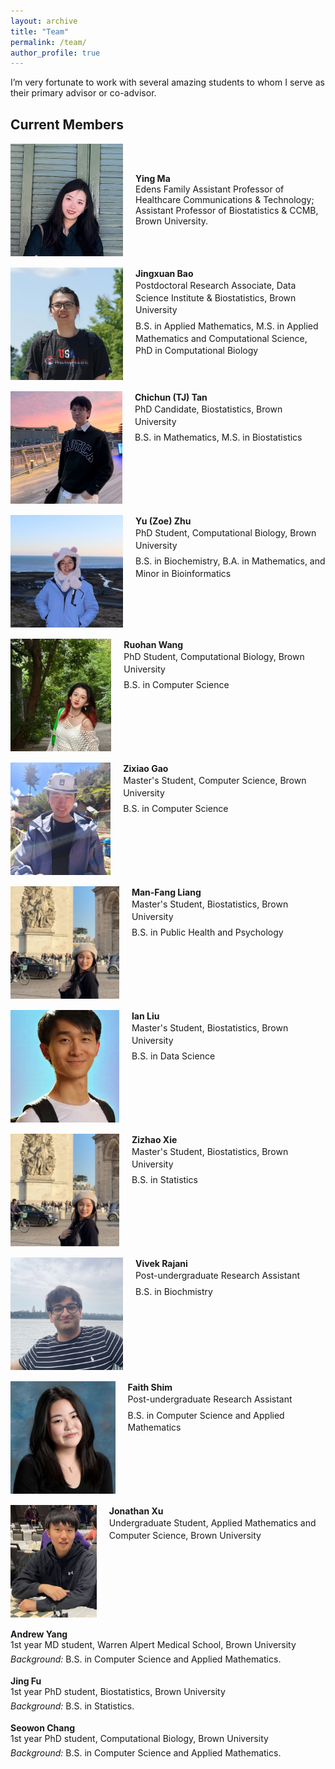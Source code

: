 ```yaml
---
layout: archive
title: "Team"
permalink: /team/
author_profile: true
---
```

I’m very fortunate to work with several amazing students to whom I serve as their primary advisor or co-advisor.

## Current Members

<!-- Simple, copyable block for each member -->
<!-- Tip: keep photos ~120–200px wide, square crop, compressed JPG/PNG -->

<div style="display:flex;align-items:center;margin:18px 0;">
  <img src="/assets/images/team/YingMa.jpg" alt="Ying Ma headshot"
    style="width:180px;height:180px;object-fit:cover;margin-right:20px;">
  <div>
    <p style="margin:0;"><strong>Ying Ma</strong><br>
    Edens Family Assistant Professor of Healthcare Communications & Technology; Assistant Professor of Biostatistics & CCMB, Brown University.</p>
  </div>
</div>

<div style="display:flex;align-items:flex-start;margin:18px 0;">
  <img src="/assets/images/team/JingxuanBao.jpg" alt="Jingxuan Bao headshot"
       style="width:180px;height:180px;object-fit:cover;object-position:center;margin-right:20px;background:white;">
  <div style="line-height:1.4;">
    <p style="margin:0;"><strong>Jingxuan Bao</strong><br>
    Postdoctoral Research Associate, Data Science Institute &amp; Biostatistics, Brown University</p>
    <p style="margin:6px 0 0;">B.S. in Applied Mathematics, M.S. in Applied Mathematics and Computational Science, PhD in Computational Biology</p>
  </div>
</div>

<div style="display:flex;align-items:flex-start;margin:18px 0;">
  <img src="/assets/images/team/ChichunTan.jpg" alt="Chichun (TJ) Tan headshot"
       style="width:180px;height:180px;object-fit:cover;object-position:center;margin-right:20px;background:white;">
  <div style="line-height:1.4;">
    <p style="margin:0;"><strong>Chichun (TJ) Tan</strong><br>
    PhD Candidate, Biostatistics, Brown University</p>
    <p style="margin:6px 0 0;">B.S. in Mathematics, M.S. in Biostatistics</p>
  </div>
</div>

<div style="display:flex;align-items:flex-start;margin:18px 0;">
  <img src="/assets/images/team/ZoeZhu.JPG" alt="Yu (Zoe) Zhu headshot"
       style="width:180px;height:180px;object-fit:cover;object-position:center;margin-right:20px;background:white;">
  <div style="line-height:1.4;">
    <p style="margin:0;"><strong>Yu (Zoe) Zhu</strong><br>
    PhD Student, Computational Biology, Brown University</p>
    <p style="margin:6px 0 0;">B.S. in Biochemistry, B.A. in Mathematics, and Minor in Bioinformatics</p>
  </div>
</div>

<div style="display:flex;align-items:flex-start;margin:18px 0;">
  <img src="/assets/images/team/RuohanWang.jpg" alt="Ruohan Wang headshot"
       style="width:180px;height:180px;object-fit:cover;object-position:center;margin-right:20px;background:white;">
  <div style="line-height:1.4;">
    <p style="margin:0;"><strong>Ruohan Wang</strong><br>
    PhD Student, Computational Biology, Brown University</p>
    <p style="margin:6px 0 0;">B.S. in Computer Science</p>
  </div>
</div>

<div style="display:flex;align-items:flex-start;margin:18px 0;">
  <img src="/assets/images/team/ZixiaoGao.jpg" alt="Zixiao Gao headshot"
       style="width:180px;height:180px;object-fit:cover;object-position:center;margin-right:20px;background:white;">
  <div style="line-height:1.4;">
    <p style="margin:0;"><strong>Zixiao Gao</strong><br>
    Master's Student, Computer Science, Brown University</p>
    <p style="margin:6px 0 0;">B.S. in Computer Science</p>
  </div>
</div>

<div style="display:flex;align-items:flex-start;margin:18px 0;">
  <img src="/assets/images/team/ZizhaoXie.jpg" alt="Zizhao Xie headshot"
       style="width:180px;height:180px;object-fit:cover;object-position:center;margin-right:20px;background:white;">
  <div style="line-height:1.4;">
    <p style="margin:0;"><strong>Man-Fang Liang</strong><br>
    Master's Student, Biostatistics, Brown University</p>
    <p style="margin:6px 0 0;">B.S. in Public Health and Psychology</p>
  </div>
</div>

<div style="display:flex;align-items:flex-start;margin:18px 0;">
  <img src="/assets/images/team/IanLiu.jpeg" alt="Ian Liu headshot"
       style="width:180px;height:180px;object-fit:cover;object-position:center;margin-right:20px;background:white;">
  <div style="line-height:1.4;">
    <p style="margin:0;"><strong>Ian Liu</strong><br>
    Master's Student, Biostatistics, Brown University</p>
    <p style="margin:6px 0 0;">B.S. in Data Science</p>
  </div>
</div>

<div style="display:flex;align-items:flex-start;margin:18px 0;">
  <img src="/assets/images/team/ZizhaoXie.jpg" alt="Zizhao Xie headshot"
       style="width:180px;height:180px;object-fit:cover;object-position:center;margin-right:20px;background:white;">
  <div style="line-height:1.4;">
    <p style="margin:0;"><strong>Zizhao Xie</strong><br>
    Master's Student, Biostatistics, Brown University</p>
    <p style="margin:6px 0 0;">B.S. in Statistics</p>
  </div>
</div>

<div style="display:flex;align-items:flex-start;margin:18px 0;">
  <img src="/assets/images/team/Vivek.JPG" alt="Vivek Rajani headshot"
       style="width:180px;height:180px;object-fit:cover;object-position:center;margin-right:20px;background:white;">
  <div style="line-height:1.4;">
    <p style="margin:0;"><strong>Vivek Rajani</strong><br>
    Post-undergraduate Research Assistant </p>
    <p style="margin:6px 0 0;">B.S. in Biochmistry</p>
  </div>
</div>

<div style="display:flex;align-items:flex-start;margin:18px 0;">
  <img src="/assets/images/team/FaithShim.jpg" alt="Faith Shim headshot"
       style="width:180px;height:180px;object-fit:cover;object-position:center;margin-right:20px;background:white;">
  <div style="line-height:1.4;">
    <p style="margin:0;"><strong>Faith Shim</strong><br>
    Post-undergraduate Research Assistant </p>
    <p style="margin:6px 0 0;">B.S. in Computer Science and Applied Mathematics</p>
  </div>
</div>

<div style="display:flex;align-items:flex-start;margin:18px 0;">
  <img src="/assets/images/team/JonathanXu.jpg" alt="Jonathan Xu headshot"
       style="width:180px;height:180px;object-fit:cover;object-position:center;margin-right:20px;background:white;">
  <div style="line-height:1.4;">
    <p style="margin:0;"><strong>Jonathan Xu</strong><br>
    Undergraduate Student, Applied Mathematics and Computer Science, Brown University</p>
  </div>
</div>

<div style="margin:18px 0;">
  <p style="margin:0;"><strong>Andrew Yang</strong><br>
  1st year MD student, Warren Alpert Medical School, Brown University</p>
  <p style="margin:6px 0 0;"><em>Background:</em> B.S. in Computer Science and Applied Mathematics.</p>
</div>

<div style="margin:18px 0;">
  <p style="margin:0;"><strong>Jing Fu</strong><br>
  1st year PhD student, Biostatistics, Brown University</p>
  <p style="margin:6px 0 0;"><em>Background:</em> B.S. in Statistics.</p>
</div>

<div style="margin:18px 0;">
  <p style="margin:0;"><strong>Seowon Chang</strong><br>
  1st year PhD student, Computational Biology, Brown University</p>
  <p style="margin:6px 0 0;"><em>Background:</em> B.S. in Computer Science and Applied Mathematics.</p>
</div>










